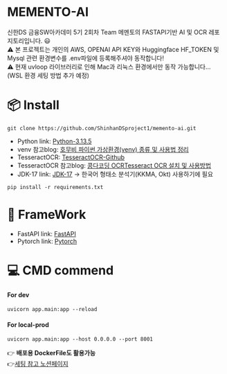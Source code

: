 ﻿# MEMENTO-AI
신한DS 금융SW아카데미 5기 2회차 Team 메멘토의 FASTAPI기반 AI 및 OCR 레포지토리입니다. :smiley: <br>
:warning: 본 프로젝트는 개인의 AWS, OPENAI API KEY와 Huggingface HF_TOKEN 및 Mysql 관련 환경변수를 .env파일에 등록해주셔야 동작합니다! <br>
:warning: 현재 uvloop 라이브러리로 인해 Mac과 리눅스 환경에서만 동작 가능합니다...(WSL 환경 세팅 방법 추가 예정)
# 📦 Install
```
git clone https://github.com/ShinhanDSproject1/memento-ai.git
```
- Python link: [Python-3.13.5][PythonLink]
- venv 참고blog: [호무비 파이썬 가상환경(venv) 종류 및 사용법 정리][VenvLink]
- TesseractOCR: [TesseractOCR-Github][VenvLink]
- TesseractOCR 참고blog: [콩다코딩 OCRTesseract OCR 설치 및 사용방법][TesseractHelpLink]
- JDK-17 link: [JDK-17][JDK-17Link] -> 한국어 형태소 분석기(KKMA, Okt) 사용하기에 필요
```
pip install -r requirements.txt
```
# 🚀 FrameWork
- FastAPI link: [FastAPI][FastAPILink]
- Pytorch link: [Pytorch][PytorchLink]

[PythonLink]: https://www.python.org/downloads/release/python-3135/
[VenvLink]: https://homubee.tistory.com/38
[TesseractOCRLink]: https://github.com/UB-Mannheim/tesseract/wiki
[TesseractHelpLink]: https://kongda.tistory.com/93
[FastAPILink]: https://fastapi.tiangolo.com/ko/
[JDK-17Link]: https://www.oracle.com/java/technologies/javase/jdk17-archive-downloads.html
[PytorchLink]: https://pytorch.org/get-started/locally/
# :computer: CMD commend
#### For dev
```
uvicorn app.main:app --reload
```
#### For local-prod
```
uvicorn app.main:app --host 0.0.0.0 --port 8001
```

👉 **배포용 DockerFile도 활용가능** <br>
👉[세팅 참고 노션페이지][NotionLink]

[NotionLink]: https://unleashed-loan-37c.notion.site/?source=copy_link




